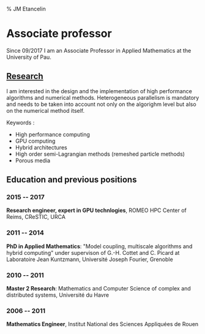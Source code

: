 % JM Etancelin

# Associate professor

Since 09/2017  I am an Associate Professor in Applied Mathematics at the University of Pau.

<!-- Between 01/2015 and 08/2017, I was a research engineer at [Champagne-Ardenne HPC Center ROMEO](https://romeo.univ-reims.fr/) at the [University of Reims Champagne-Ardenne](http://www.univ-reims.eu/). I am involved in a NVIDIA GPU Application Lab in which we help users to benefit from the GPU powered cluster ROMEO. Beside code porting, optimization on GPU and scaling up to hundreds of GPUs, I am interested in algorithms and methods adaptation to heterogeneous architectures. I am involved in several projects from different domains of application such as Computational Fluid Dynamics, Computational Chemistry, Applied Mathematics and Computer Science. -->

## <a href="research.html">Research</a>

I am interested in the design and the implementation of high performance algorithms and numerical methods. Heterogeneous parallelism is mandatory and needs to be taken into account not only on the algorighm level but also on the numerical method itself.

Keywords :

- High performance computing
- GPU computing
- Hybrid architectures
- High order semi-Lagrangian methods (remeshed particle methods)
- Porous media

## Education and previous positions

### 2015 -- 2017

**Research engineer, expert in GPU technlogies**, ROMEO HPC Center of Reims, CReSTIC, URCA


### 2011 -- 2014

**PhD in Applied Mathematics**: "Model coupling, multiscale algorithms
and hybrid computing" under supervison of G.-H. Cottet and C. Picard
at Laboratoire Jean Kuntzmann, Université Joseph Fourier, Grenoble

### 2010 -- 2011

**Master 2 Research**: Mathematics and Computer Science of complex
and distributed systems, Université du Havre

### 2006 -- 2011

**Mathematics Engineer**, Institut National des Sciences Appliquées de Rouen


<!-- ## Teaching -->

<!-- ### Since 2017/2018 (University of Pau) -->

<!-- - High performance computing (M2) : Parallel computing, MPI, OpenMP -->
<!-- - GPGPU (M2) : GPU programming using Cuda and OpenACC -->
<!-- - Numerical simulation (M1) : Finite differences and finite elements  programming in 1D and 2D -->
<!-- - Scientific computing (L2) : Lagrange interpolation, numerical integration, linear system solvers -->
<!-- - Euclidian space (L2) -->
<!-- - Methodological tools for mathematics (L1) -->

<!-- ### Trainings for researchers, industrials and PhD students -->

<!-- - Parallel codes profiling ([Profiler Days](https://romeo.univ-reims.fr/news/231/Formation_au_profiling_d_application_avec_des_outils_gratuits)), April 2017 -->
<!-- - Training week on GPU technologies ([Reims GPU Spring School](https://romeo.univ-reims.fr/GpuSchool)), May 2016 -->

<!-- ### 2015/2016 and 2016/2017 (University of Reims Champagne-Ardenne) -->

<!-- - Advanced GPU programming (M2) -->
<!-- - High performance computing (M2) -->

<!-- ### 2013/2014 (University Joseph Fourier) -->

<!-- - Linear algebra and multi-variables calculus (L2) -->
<!-- - Practical introduction to applied mathematics (L1) -->

<!-- ### 2011/2012 and 2012/2013 (University Joseph Fourier) -->

<!-- - Computer science methods and programming techniques (L1) -->

